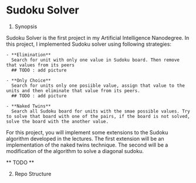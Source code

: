 # Sudoku Solver

1. Synopsis

Sudoku Solver is the first project in my Artificial Intelligence Nanodegree. In this project, I implemented Sudoku solver using following strategies:
	
	- **Elimination**
	  Search for unit with only one value in Sudoku board. Then remove that values from its peers
	  ## TODO : add picture

	- **Only Choice**
	  Search for units only one posiible value, assign that value to the units and then eliminate that value from its peers.
	  ## TODO : add picture

	- **Naked Twins**
	  Search all Sudoku board for units with the smae possible values. Try to solve that board with one of the pairs, if the board is not solved, solve the board with the another value.


For this project, you will implement some extensions to the Sudoku algorithm developed in the lectures. The first extension will be an implementation of the naked twins technique. The second will be a modification of the algorithm to solve a diagonal sudoku.

** TODO **

2. Repo Structure